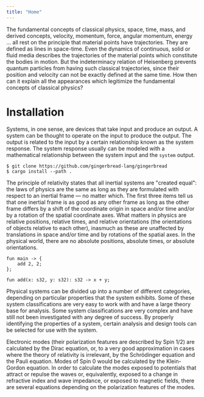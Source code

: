 ```yaml
---
title: "Home"
---
```


The fundamental concepts of classical physics, space, time, mass, and derived concepts, velocity, momentum, force, angular momentum, energy ... all rest on the principle that material points have trajectories. They are defined as lines in space-time. Even the dynamics of continuous, solid or fluid media describes the trajectories of the material points which constitute the bodies in motion. But the indeterminacy relation of Heisenberg prevents quantum particles from having such classical trajectories, since their position and velocity can not be exactly defined at the same time. How then can it explain all the appearances which legitimize the fundamental concepts of classical physics?

# Installation

Systems, in one sense, are devices that take input and produce an output. A system can be thought to operate on the input to produce the output. The output is related to the input by a certain relationship known as the system response. The system response usually can be modeled with a mathematical relationship between the system input and the `system` output.

```
$ git clone https://github.com/gingerbread-lang/gingerbread
$ cargo install --path .
```

The principle of relativity states that all inertial systems are "created equal": the laws of physics are the same as long as they are formulated with respect to an inertial frame — no matter which. The first three items tell us that one inertial frame is as good as any other frame as long as the other frame differs by a shift of the coordinate origin in space and/or time and/or by a rotation of the spatial coordinate axes. What matters in physics are relative positions, relative times, and relative orientations (the orientations of objects relative to each other), inasmuch as these are unaffected by translations in space and/or time and by rotations of the spatial axes. In the physical world, there are no absolute positions, absolute times, or absolute orientations.

```
fun main -> {
    add 2, 2;
};

fun add(x: s32, y: s32): s32 -> x + y;
```

Physical systems can be divided up into a number of different categories, depending on particular properties that the system exhibits. Some of these system classifications are very easy to work with and have a large theory base for analysis. Some system classifications are very complex and have still not been investigated with any degree of success. By properly identifying the properties of a system, certain analysis and design tools can be selected for use with the system.

Electronic modes (their polarization features are described by Spin 1/2) are calculated by the Dirac equation, or, to a very good approximation in cases where the theory of relativity is irrelevant, by the Schrödinger equation and the Pauli equation. Modes of Spin 0 would be calculated by the Klein-Gordon equation. In order to calculate the modes exposed to potentials that attract or repulse the waves or, equivalently, exposed to a change in refractive index and wave impedance, or exposed to magnetic fields, there are several equations depending on the polarization features of the modes.
